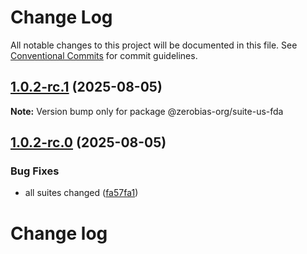 # Change Log

All notable changes to this project will be documented in this file.
See [Conventional Commits](https://conventionalcommits.org) for commit guidelines.

## [1.0.2-rc.1](https://github.com/zerobias-org/suite/compare/@zerobias-org/suite-us-fda@1.0.2-rc.0...@zerobias-org/suite-us-fda@1.0.2-rc.1) (2025-08-05)

**Note:** Version bump only for package @zerobias-org/suite-us-fda





## [1.0.2-rc.0](https://github.com/zerobias-org/suite/compare/@zerobias-org/suite-us-fda@1.0.1...@zerobias-org/suite-us-fda@1.0.2-rc.0) (2025-08-05)


### Bug Fixes

* all suites changed ([fa57fa1](https://github.com/zerobias-org/suite/commit/fa57fa1af7628003297df46b2d7740fe95bd2666))





# Change log
